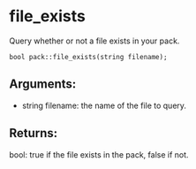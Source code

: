 # file_exists
Query whether or not a file exists in your pack.

`bool pack::file_exists(string filename);`

## Arguments:
* string filename: the name of the file to query.

## Returns:
bool: true if the file exists in the pack, false if not.
